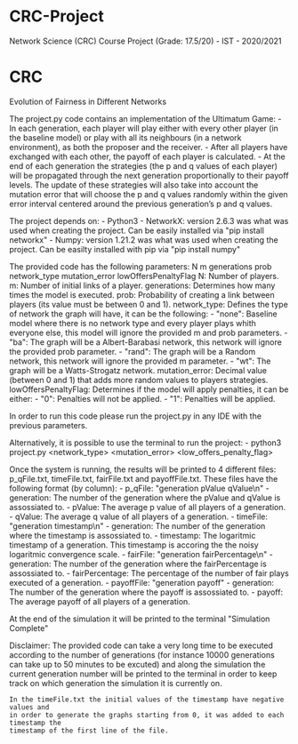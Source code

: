 # CRC-Project
Network Science (CRC) Course Project (Grade: 17.5/20) - IST - 2020/2021

# CRC
Evolution of Fairness in Different Networks

The project.py code contains an implementation of the Ultimatum Game:
	- In each generation, each player will play either with every other player (in the baseline model) or play with all 
	  its neighbours (in a network environment), as both the proposer and the receiver.
	- After all players have exchanged with each other, the payoff of each player is calculated. 
	- At the end of each generation the strategies (the p and q values of each player) will be propagated 
	  through the next generation proportionally to their payoff levels. 
	  The update of these strategies will also take into account the mutation error that will choose the p and q values randomly 
	  within the given error interval centered around the previous generation’s p and q values.

The project depends on:
	- Python3
	- NetworkX: version 2.6.3 was what was used when creating the project. Can be easily installed via "pip install networkx"
	- Numpy: version 1.21.2 was what was used when creating the project. Can be easilty installed with pip via "pip install numpy"

The provided code has the following parameters: N m generations prob network_type mutation_error lowOffersPenaltyFlag
	N: Number of players.
	m: Number of initial links of a player.
	generations: Determines how many times the model is executed.
	prob: Probability of creating a link between players (its value must be between 0 and 1).
	network_type: Defines the type of network the graph will have, it can be the following:
					- "none": Baseline model where there is no network type and every player plays whith everyone else, this model will ignore the 
							  provided m and prob parameters.
					- "ba": The graph will be a Albert-Barabasi network, this network will ignore the provided prob parameter.
					- "rand": The graph will be a Random network, this network will ignore the provided m parameter.
					- "wt": The graph will be a Watts-Strogatz network.
	mutation_error: Decimal value (between 0 and 1) that adds more random values to players strategies.
	lowOffersPenaltyFlag: Determines if the model will apply penalties, it can be either:
							- "0": Penalties will not be applied.
							- "1": Penalties will be applied.

In order to run this code please run the project.py in any IDE with the previous parameters.

Alternatively, it is possible to use the terminal to run the project: 
	- python3 project.py <N> <m> <generations> <prob> <network_type> <mutation_error> <low_offers_penalty_flag>

Once the system is running, the results will be printed to 4 different files: p_qFile.txt, timeFile.txt, fairFile.txt and payoffFile.txt.
These files have the following format (by column):
	- p_qFile: "generation pValue qValue\n"
		- generation: The number of the generation where the pValue and qValue is assossiated to.
		- pValue: The average p value of all players of a generation.
		- qValue: The average q value of all players of a generation.
	- timeFile: "generation timestamp\n"
		- generation: The number of the generation where the timestamp is assossiated to.
		- timestamp: The logaritmic timestamp of a generation. This timestamp is accoring the 
					 the noisy logaritmic convergence scale.
	- fairFile: "generation fairPercentage\n"
		- generation: The number of the generation where the fairPercentage is assossiated to.
		- fairPercentage: The percentage of the number of fair plays executed of a generation.
	- payoffFile: "generation payoff"
		- generation: The number of the generation where the payoff is assossiated to.
		- payoff: The average payoff of all players of a generation.

At the end of the simulation it will be printed to the terminal "Simulation Complete"

Disclaimer: 
 	The provided code can take a very long time to be executed according to the number of generations 
 	(for instance 10000 generations can take up to 50 minutes to be excuted) and along the simulation 
 	the current generation number will be printed to the terminal in order to keep track on which generation 
 	the simulation it is currently on.

 	In the timeFile.txt the initial values of the timestamp have negative values and 
 	in order to generate the graphs starting from 0, it was added to each timestamp the 
 	timestamp of the first line of the file.

